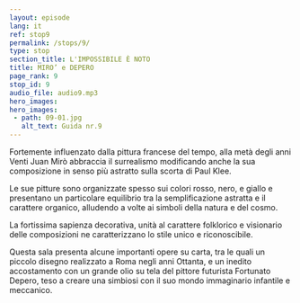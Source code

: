 ```yaml
---
layout: episode
lang: it
ref: stop9
permalink: /stops/9/
type: stop
section_title: L'IMPOSSIBILE È NOTO
title: MIRO’ e DEPERO
page_rank: 9
stop_id: 9
audio_file: audio9.mp3
hero_images:
hero_images:
 - path: 09-01.jpg
   alt_text: Guida nr.9
---
```


Fortemente influenzato dalla pittura francese del tempo, alla metà degli anni Venti Juan Mirò abbraccia il surrealismo modificando anche la sua composizione in senso più astratto sulla scorta di Paul Klee.

Le sue pitture sono organizzate spesso sui colori rosso, nero, e giallo e presentano un particolare equilibrio tra la semplificazione astratta e il carattere organico, alludendo a volte ai simboli della natura e del cosmo.

La fortissima sapienza decorativa, unità al carattere folklorico e visionario delle composizioni ne caratterizzano lo stile unico e riconoscibile. 

Questa sala presenta alcune importanti opere su carta, tra le quali un piccolo disegno realizzato a Roma negli anni Ottanta, e un inedito accostamento con un grande olio su tela del pittore futurista Fortunato Depero, teso a creare una simbiosi con il suo mondo immaginario infantile e meccanico. 
